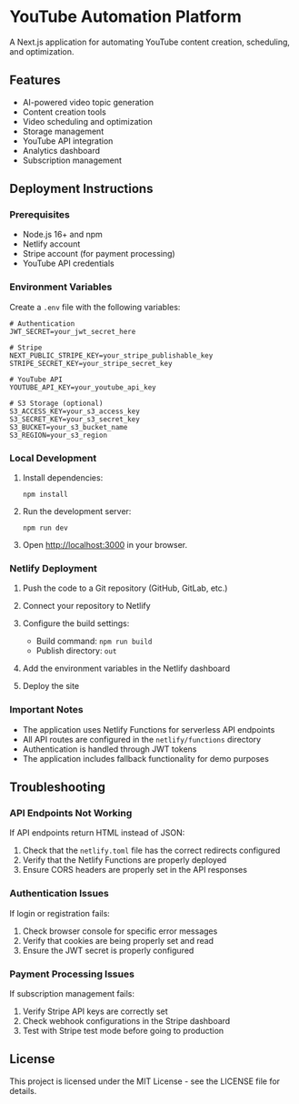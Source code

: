 # YouTube Automation Platform

A Next.js application for automating YouTube content creation, scheduling, and optimization.

## Features

- AI-powered video topic generation
- Content creation tools
- Video scheduling and optimization
- Storage management
- YouTube API integration
- Analytics dashboard
- Subscription management

## Deployment Instructions

### Prerequisites

- Node.js 16+ and npm
- Netlify account
- Stripe account (for payment processing)
- YouTube API credentials

### Environment Variables

Create a `.env` file with the following variables:

```
# Authentication
JWT_SECRET=your_jwt_secret_here

# Stripe
NEXT_PUBLIC_STRIPE_KEY=your_stripe_publishable_key
STRIPE_SECRET_KEY=your_stripe_secret_key

# YouTube API
YOUTUBE_API_KEY=your_youtube_api_key

# S3 Storage (optional)
S3_ACCESS_KEY=your_s3_access_key
S3_SECRET_KEY=your_s3_secret_key
S3_BUCKET=your_s3_bucket_name
S3_REGION=your_s3_region
```

### Local Development

1. Install dependencies:
   ```
   npm install
   ```

2. Run the development server:
   ```
   npm run dev
   ```

3. Open [http://localhost:3000](http://localhost:3000) in your browser.

### Netlify Deployment

1. Push the code to a Git repository (GitHub, GitLab, etc.)

2. Connect your repository to Netlify

3. Configure the build settings:
   - Build command: `npm run build`
   - Publish directory: `out`

4. Add the environment variables in the Netlify dashboard

5. Deploy the site

### Important Notes

- The application uses Netlify Functions for serverless API endpoints
- All API routes are configured in the `netlify/functions` directory
- Authentication is handled through JWT tokens
- The application includes fallback functionality for demo purposes

## Troubleshooting

### API Endpoints Not Working

If API endpoints return HTML instead of JSON:

1. Check that the `netlify.toml` file has the correct redirects configured
2. Verify that the Netlify Functions are properly deployed
3. Ensure CORS headers are properly set in the API responses

### Authentication Issues

If login or registration fails:

1. Check browser console for specific error messages
2. Verify that cookies are being properly set and read
3. Ensure the JWT secret is properly configured

### Payment Processing Issues

If subscription management fails:

1. Verify Stripe API keys are correctly set
2. Check webhook configurations in the Stripe dashboard
3. Test with Stripe test mode before going to production

## License

This project is licensed under the MIT License - see the LICENSE file for details.
